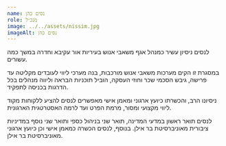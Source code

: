 ```yaml
---
name: נסים כהן
role: מנכ״ל
image: ../../assets/nissim.jpg
imageAlt: נסים כהן
---
```


לנסים ניסיון עשיר כמנהל אגף משאבי אנוש בעיריות אור עקיבא וחדרה במשך כמה עשורים.

במסגרת זו הקים מערכות משאבי אנוש מורכבות, בנה מערכי ליווי לעובדים מקליטה עד פרישה, גיבש הסכמי שכר וחוזי העסקה, הוביל תוכניות הבראה וליווה מנהלים בכל הדרגות בכניסה לתפקיד.

ניסיונו הרב, והכשרתו כיועץ ארגוני ומאמן אישי מאפשרים לנסים להציע ללקוחות מקוד ליווי מקצועי ומסור, מרמת הפרט ועד לרמה האסטרטגית הארגונית.

לנסים תואר ראשון במדעי המדינה, תואר שני בניהול כספי ותואר שני נוסף במדיניות ציבורית מאוניברסיטת בר אילן.
בנוסף, לנסים הכשרה כמאמן אישי וכן כיועץ ארגוני מאוניברסיטת בר אילן.
